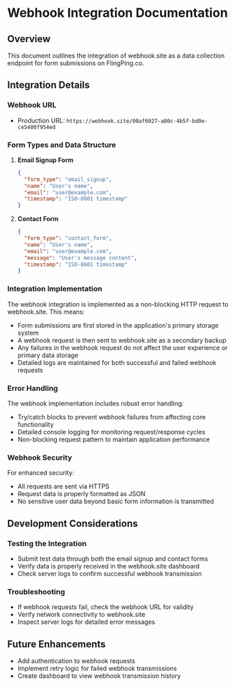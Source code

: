 # Webhook Integration Documentation

## Overview
This document outlines the integration of webhook.site as a data collection endpoint for form submissions on FlingPing.co.

## Integration Details

### Webhook URL
- Production URL: `https://webhook.site/00af6027-a80c-4b5f-bd0e-ce5408f954ed`

### Form Types and Data Structure

1. **Email Signup Form**
   ```json
   {
     "form_type": "email_signup",
     "name": "User's name",
     "email": "user@example.com",
     "timestamp": "ISO-8601 timestamp"
   }
   ```

2. **Contact Form**
   ```json
   {
     "form_type": "contact_form",
     "name": "User's name",
     "email": "user@example.com",
     "message": "User's message content",
     "timestamp": "ISO-8601 timestamp"
   }
   ```

### Integration Implementation

The webhook integration is implemented as a non-blocking HTTP request to webhook.site. This means:
- Form submissions are first stored in the application's primary storage system
- A webhook request is then sent to webhook.site as a secondary backup
- Any failures in the webhook request do not affect the user experience or primary data storage
- Detailed logs are maintained for both successful and failed webhook requests

### Error Handling

The webhook implementation includes robust error handling:
- Try/catch blocks to prevent webhook failures from affecting core functionality
- Detailed console logging for monitoring request/response cycles
- Non-blocking request pattern to maintain application performance

### Webhook Security

For enhanced security:
- All requests are sent via HTTPS
- Request data is properly formatted as JSON
- No sensitive user data beyond basic form information is transmitted

## Development Considerations

### Testing the Integration
- Submit test data through both the email signup and contact forms
- Verify data is properly received in the webhook.site dashboard
- Check server logs to confirm successful webhook transmission

### Troubleshooting
- If webhook requests fail, check the webhook URL for validity
- Verify network connectivity to webhook.site
- Inspect server logs for detailed error messages

## Future Enhancements
- Add authentication to webhook requests
- Implement retry logic for failed webhook transmissions
- Create dashboard to view webhook transmission history